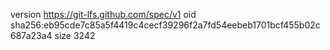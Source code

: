 version https://git-lfs.github.com/spec/v1
oid sha256:eb95cde7c85a5f4419c4cecf39296f2a7fd54eebeb1701bcf455b02c687a23a4
size 3242
